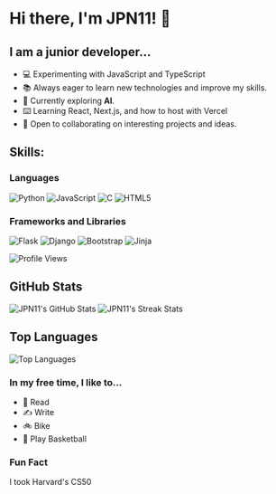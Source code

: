 
# Hi there, I'm JPN11! 👋

## I am a junior developer...

- 💻 Experimenting with JavaScript and TypeScript
- 📚 Always eager to learn new technologies and improve my skills.
- 🌱 Currently exploring **AI**.
- ⌨️ Learning React, Next.js, and how to host with Vercel
- 🤝 Open to collaborating on interesting projects and ideas.


## Skills:

### Languages
![Python](https://img.shields.io/badge/Python-3776AB?style=for-the-badge&logo=python&logoColor=white)
![JavaScript](https://img.shields.io/badge/JavaScript-FFDD00?style=for-the-badge&logo=javascript&logoColor=black)
![C](https://img.shields.io/badge/C-A8B9CC?style=for-the-badge&logo=c&logoColor=white)
![HTML5](https://img.shields.io/badge/HTML5-E34F26?style=for-the-badge&logo=html5&logoColor=white)

### Frameworks and Libraries
![Flask](https://img.shields.io/badge/Flask-000000?style=for-the-badge&logo=flask&logoColor=white)
![Django](https://img.shields.io/badge/Django-092E20?style=for-the-badge&logo=django&logoColor=white)
![Bootstrap](https://img.shields.io/badge/Bootstrap-563D7C?style=for-the-badge&logo=bootstrap&logoColor=white)
![Jinja](https://img.shields.io/badge/Jinja-B41717?style=for-the-badge&logo=jinja&logoColor=white)

![Profile Views](https://komarev.com/ghpvc/?username=JPN11)


## GitHub Stats

![JPN11's GitHub Stats](https://github-readme-stats.vercel.app/api?username=JPN11&show_icons=true&theme=radical)
![JPN11's Streak Stats](https://github-readme-streak-stats.herokuapp.com/?user=JPN11&theme=radical)

## Top Languages

![Top Languages](https://github-readme-stats.vercel.app/api/top-langs/?username=jpn11&theme=radical)

### In my free time, I like to...
- 📖 Read
- ✍️ Write
- 🚲 Bike
- 🏀 Play Basketball
### Fun Fact
I took Harvard's CS50
